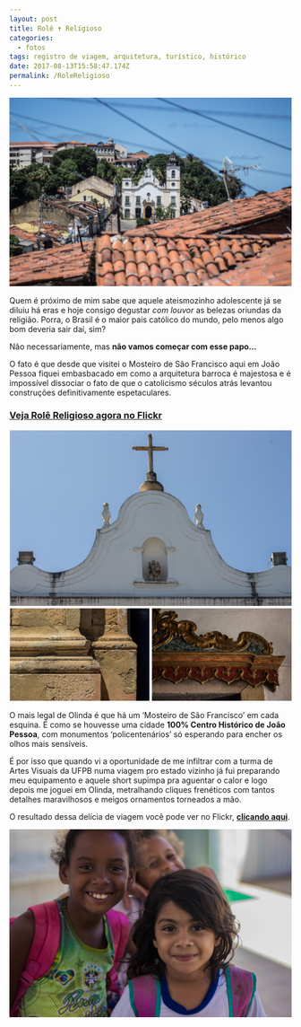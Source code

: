 ```yaml
---
layout: post
title: Rolê ✝️ Religioso
categories:
  - fotos
tags: registro de viagem, arquitetura, turístico, histórico
date: 2017-08-13T15:58:47.174Z
permalink: /RoleReligioso
---
```

![](/images/uploads/1_e-nqcsuvbvtlbfvfiramtq.jpeg)

Quem é próximo de mim sabe que aquele ateismozinho adolescente já se diluiu há eras e hoje consigo degustar *com* *louvor* as belezas oriundas da religião. Porra, o Brasil é o maior pais católico do mundo, pelo menos algo bom deveria sair daí, sim?

Não necessariamente, mas **não vamos começar com esse papo…**

O fato é que desde que visitei o Mosteiro de São Francisco aqui em João Pessoa fiquei embasbacado em como a arquitetura barroca é majestosa e é impossível dissociar o fato de que o catolicismo séculos atrás levantou construções definitivamente espetaculares.

### [Veja Rolê Religioso agora no Flickr](https://flic.kr/s/aHsm2FY3Q5)

![](/images/uploads/chrome_s8egeovehf.png)

O mais legal de Olinda é que há um ‘Mosteiro de São Francisco’ em cada esquina. É como se houvesse uma cidade **100% Centro Histórico de João Pessoa**, com monumentos ‘policentenários’ só esperando para encher os olhos mais sensíveis.

É por isso que quando vi a oportunidade de me infiltrar com a turma de Artes Visuais da UFPB numa viagem pro estado vizinho já fui preparando meu equipamento e aquele short supimpa pra aguentar o calor e logo depois me joguei em Olinda, metralhando cliques frenéticos com tantos detalhes maravilhosos e meigos ornamentos torneados a mão.

O resultado dessa delícia de viagem você pode ver no Flickr, **[clicando aqui](https://flic.kr/s/aHsm2FY3Q5)**.

![](/images/uploads/35736179533_adfcf9b878_k.jpg)
